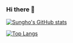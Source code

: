 ### Hi there 👋

[![Sungho's GitHub stats](https://github-readme-stats.vercel.app/api?username=svk5496&show_icons=true&theme=dracula)](https://github.com/svk5496/github-readme-stats)


[![Top Langs](https://github-readme-stats.vercel.app/api/top-langs/?username=svk5496&show_icons=true&theme=dracula)](https://github.com/svk5496/github-readme-stats)

<!--
**svk5496/svk5496** is a ✨ _special_ ✨ repository because its `README.md` (this file) appears on your GitHub profile.

Here are some ideas to get you started:

- 🔭 I’m currently working on ...
- 🌱 I’m currently learning ...
- 👯 I’m looking to collaborate on ...
- 🤔 I’m looking for help with ...
- 💬 Ask me about ...
- 📫 How to reach me: ...
- 😄 Pronouns: ...
- ⚡ Fun fact: ...
-->
